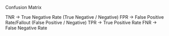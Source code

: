 Confusion Matrix

TNR -> True Negative Rate (True Negative / Negative)
FPR -> False Positive Rate/Fallout (False Positive / Negative)
TPR -> True Positive Rate
FNR -> False Negative Rate 